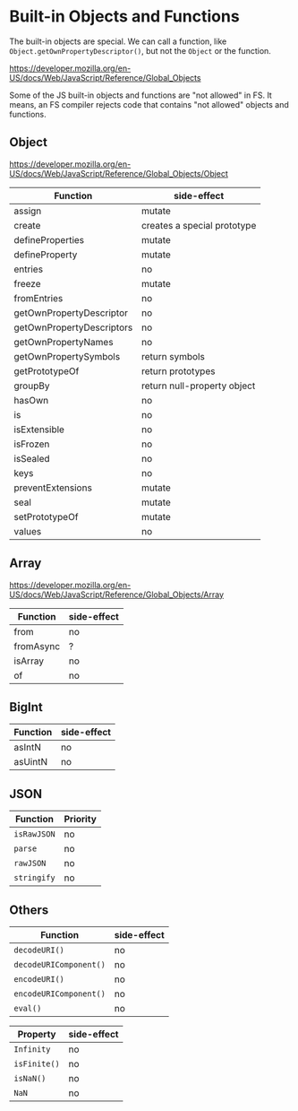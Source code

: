 # Built-in Objects and Functions

The built-in objects are special. We can call a function, like `Object.getOwnPropertyDescriptor()`, but not the `Object` or the function.

https://developer.mozilla.org/en-US/docs/Web/JavaScript/Reference/Global_Objects

Some of the JS built-in objects and functions are "not allowed" in FS. It means, an FS compiler rejects code that contains "not allowed" objects and functions.

## Object

https://developer.mozilla.org/en-US/docs/Web/JavaScript/Reference/Global_Objects/Object

|Function                 |side-effect                |
|-------------------------|---------------------------|
|assign                   |mutate                     |
|create                   |creates a special prototype|
|defineProperties         |mutate                     |
|defineProperty           |mutate                     |
|entries                  |no                         |
|freeze                   |mutate                     |
|fromEntries              |no                         |
|getOwnPropertyDescriptor |no                         |
|getOwnPropertyDescriptors|no                         |
|getOwnPropertyNames      |no                         |
|getOwnPropertySymbols    |return symbols             |
|getPrototypeOf           |return prototypes          |
|groupBy                  |return null-property object|
|hasOwn                   |no                         |
|is                       |no                         |
|isExtensible             |no                         |
|isFrozen                 |no                         |
|isSealed                 |no                         |
|keys                     |no                         |
|preventExtensions        |mutate                     |
|seal                     |mutate                     |
|setPrototypeOf           |mutate                     |
|values                   |no                         |

## Array

https://developer.mozilla.org/en-US/docs/Web/JavaScript/Reference/Global_Objects/Array

|Function                 |side-effect|
|-------------------------|-----------|
|from                     |no         |
|fromAsync                |?          |
|isArray                  |no         |
|of                       |no         |

## BigInt

|Function                 |side-effect|
|-------------------------|-----------|
|asIntN                   |no         |
|asUintN                  |no         |

## JSON

|Function                 |Priority   |
|-------------------------|-----------|
|`isRawJSON`              |no         |
|`parse`                  |no         |
|`rawJSON`                |no         |
|`stringify`              |no         |

## Others

|Function                 |side-effect|
|-------------------------|-----------|
|`decodeURI()`            |no         |
|`decodeURIComponent()`   |no         |
|`encodeURI()`            |no         |
|`encodeURIComponent()`   |no         |
|`eval()`                 |no         |

|Property    |side-effect|
|------------|-----------|
|`Infinity`  |no         |
|`isFinite()`|no         |
|`isNaN()`   |no         |
|`NaN`       |no         |

